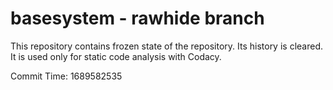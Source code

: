 # basesystem - rawhide branch

This repository contains frozen state of the repository.
Its history is cleared. It is used only for static code
analysis with Codacy.

Commit Time: 1689582535